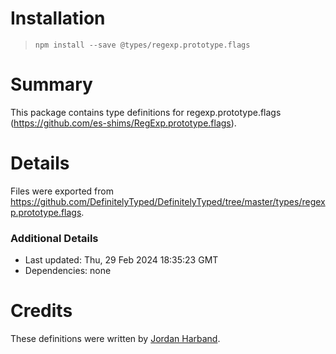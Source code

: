 # Installation
> `npm install --save @types/regexp.prototype.flags`

# Summary
This package contains type definitions for regexp.prototype.flags (https://github.com/es-shims/RegExp.prototype.flags).

# Details
Files were exported from https://github.com/DefinitelyTyped/DefinitelyTyped/tree/master/types/regexp.prototype.flags.

### Additional Details
 * Last updated: Thu, 29 Feb 2024 18:35:23 GMT
 * Dependencies: none

# Credits
These definitions were written by [Jordan Harband](https://github.com/ljharb).
